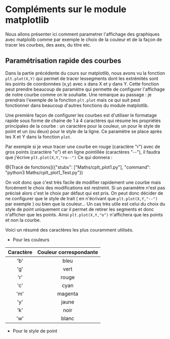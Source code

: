 # Compléments sur le module matplotlib

Nous allons présenter ici comment parametrer l'affichage des graphiques avec matplolib comme par exemple le choix de la couleur et de la façon de tracer les courbes, des axes, du titre etc.

## Paramétrisation rapide des courbes

Dans la partie précédente du cours sur matplotlib, nous avons vu la fonction `plt.plot(X,Y)` qui permet de tracer lessegments dont les extrémités sont les points de coordonnées (x,y) avec x dans X et y dans Y. Cette fonction peut prendre beaucoup de paramètre qui permette de configurer l'affichage de notre courbe comme on le souhaite. Une remarque au passage : je prendrais l'exemple de la fonction `plt.plot` mais ce qui suit peut fonctionner dans beaucoup d'autres fonctions du module matplotlib.

Une première façon de configurer les courbes est d'utiliser le formatage rapide sous forme de chaine de 1 à 4 caractères qui résume les propriétés principales de la courbe : un caractère pour la couleur, un pour le style de point et un (ou deux) pour le style de la ligne. Ce paramètre se place après les X et Y dans la fonction `plot`.

Par exemple si je veux tracer une courbe en rouge (caractère "r") avec de gros points (caractère "o") et en ligne pointillée (caractères "--"), il faudra que j'écrive `plt.plot(X,Y,"ro--")` Ce qui donnera :

@[Tracé de fonctions]({"stubs": ["Maths/cplt_plot1.py"], "command": "python3 Maths/cplt_plot1_Test.py"})

On voit donc que c'est très facile de modifier rapidement une courbe mais forcément le choix des modifications est restreint. Si un paramètre n'est pas précisé alors c'est le choix par défaut qui est pris. On peut donc décider de ne configurer que le style de trait ( en n'écrivant que `plt.plot(X,Y,"--")` par exemple ) ou bien que la couleur... Un cas très utile est celui du choix du style de point uniquement car il permet de retirer les segments et donc n'afficher que les points. Ainsi `plt.plot(X,Y,"o")` n'affichera que les points et non la courbe.

Voici un résumé des caractères les plus couramment utilisés.
+ Pour les couleurs  

| Caractère | Couleur correspondante |
|:---------:|:----------------------:|
| 'b' | bleu |
| 'g' | vert |
| 'r' | rouge |
| 'c' | cyan |
| 'm' | magenta |
| 'y' | jaune |
| 'k' | noir |
| 'w' | blanc |

+ Pour le style de point





